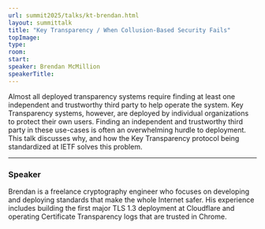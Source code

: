 ```yaml
---
url: summit2025/talks/kt-brendan.html
layout: summittalk
title: "Key Transparency / When Collusion-Based Security Fails"
topImage:
type:
room:
start:
speaker: Brendan McMillion
speakerTitle:
---
```


<div class="font-google font-medium">

Almost all deployed transparency systems require finding at least one
independent and trustworthy third party to help operate the system. Key
Transparency systems, however, are deployed by individual organizations to
protect their own users. Finding an independent and trustworthy third party in
these use-cases is often an overwhelming hurdle to deployment. This talk
discusses why, and how the Key Transparency protocol being standardized at IETF
solves this problem.

---

### Speaker

Brendan is a freelance cryptography engineer who focuses on developing and
deploying standards that make the whole Internet safer. His experience includes
building the first major TLS 1.3 deployment at Cloudflare and operating
Certificate Transparency logs that are trusted in Chrome.

</div>
